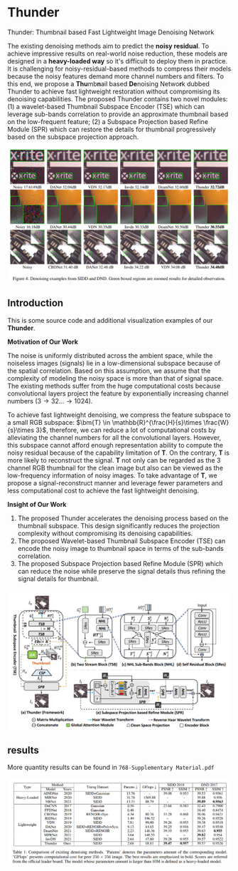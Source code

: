 # Thunder
Thunder: Thumbnail based Fast Lightweight Image Denoising Network

The existing denoising methods aim to predict the **noisy residual**.
To achieve impressive results on real-world noise reduction, these models are designed in a **heavy-loaded way** so it's difficult to deploy them in practice.
It is challenging for noisy-residual-based methods to compress their models because the noisy features demand more channel numbers and filters.
To this end, we propose a **Thu**mb**n**ail based **De**noising Netwo**r**k dubbed Thunder to achieve fast lightweight restoration without compromising its denoising capabilities.
The proposed Thunder contains two novel modules: (1) a wavelet-based Thumbnail Subspace Encoder (TSE) which can leverage sub-bands correlation to provide an approximate thumbnail based on the low-frequent feature; (2) a Subspace Projection based Refine Module (SPR) which can restore the details for thumbnail progressively based on the subspace projection approach.

<p align='center'>  
  <img src='./imgreadm/vis-results.png' />  
</p>

## Introduction
This is some source code and additional visualization examples of our **Thunder**.

**Motivation of Our Work**

The noise is uniformly distributed across the ambient space, while the noiseless images (signals) lie in a low-dimensional subspace because of the spatial correlation.
Based on this assumption, we assume that the complexity of modeling the noisy space is more than that of signal space.
The existing methods suffer from the huge computational costs because convolutional layers project the feature by exponentially increasing channel numbers ($3 \rightarrow 32 \dots \rightarrow 1024$).

To achieve fast lightweight denoising, we compress the feature subspace to a small RGB subspace: $\bm{T} \in \mathbb{R}^{\frac{H}{s}\times \frac{W}{s}\times 3}$, therefore, we can reduce a lot of computational costs by alleviating the channel numbers for all the convolutional layers.
However, this subspace cannot afford enough representation ability to compute the noisy residual because of the capability limitation of $\bm{T}$.
On the contrary, $\bm{T}$ is more likely to reconstruct the signal.
$\bm{T}$ not only can be regarded as the 3 channel RGB thumbnail for the clean image but also can be viewed as the low-frequency information of noisy images.
To take advantage of $\bm{T}$, we propose a signal-reconstruct manner and leverage fewer parameters and less computational cost to achieve the fast lightweight denoising.

**Insight of Our Work**
1. The proposed Thunder accelerates the denoising process based on the thumbnail subspace. This design significantly reduces the projection complexity without compromising its denoising capabilities.
2. The proposed Wavelet-based Thumbnail Subspace Encoder (TSE) can encode the noisy image to thumbnail space in terms of the sub-bands correlation.
3. The proposed Subspace Projection based Refine Module (SPR) which can reduce the noise while preserve the signal details thus refining the signal details for thumbnail.

<p align='center'>  
  <img src='imgreadm/framework.png' width='880'/>  
</p>

## results
More quantity results can be found in `768-Supplementary Material.pdf`
<p align='center'>
  <img src='imgreadm/results.png'/>  
</p>
